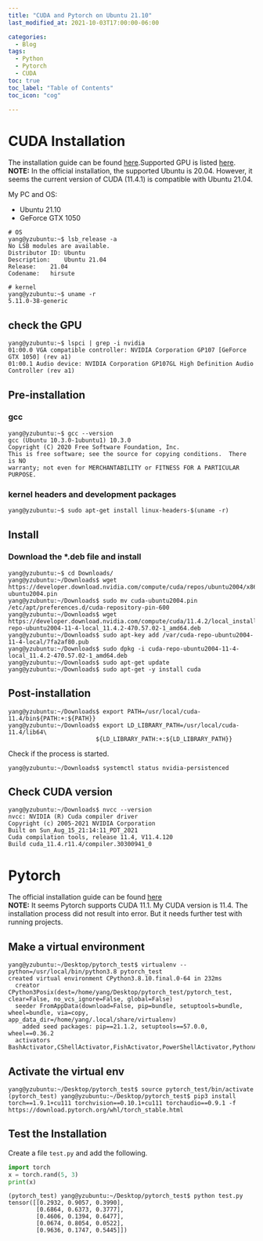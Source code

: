 ```yaml
---
title: "CUDA and Pytorch on Ubuntu 21.10"
last_modified_at: 2021-10-03T17:00:00-06:00

categories:
  - Blog
tags:
  - Python
  - Pytorch
  - CUDA
toc: true
toc_label: "Table of Contents"
toc_icon: "cog"

---
```


# CUDA Installation
The installation guide can be found [here](https://docs.nvidia.com/cuda/cuda-installation-guide-linux/).Supported GPU is listed [here](https://developer.nvidia.com/cuda-gpus#compute).<br>
**NOTE:** In the official installation, the supported Ubuntu is 20.04. However, it seems the current version of CUDA (11.4.1) is compatible with Ubuntu 21.04. 

My PC and OS:
* Ubuntu 21.10
* GeForce GTX 1050
```console
# OS
yang@yzubuntu:~$ lsb_release -a
No LSB modules are available.
Distributor ID:	Ubuntu
Description:	Ubuntu 21.04
Release:	21.04
Codename:	hirsute

# kernel
yang@yzubuntu:~$ uname -r
5.11.0-38-generic
```

## check the GPU
```console
yang@yzubuntu:~$ lspci | grep -i nvidia
01:00.0 VGA compatible controller: NVIDIA Corporation GP107 [GeForce GTX 1050] (rev a1)
01:00.1 Audio device: NVIDIA Corporation GP107GL High Definition Audio Controller (rev a1)
```

## Pre-installation 
### gcc
```console
yang@yzubuntu:~$ gcc --version
gcc (Ubuntu 10.3.0-1ubuntu1) 10.3.0
Copyright (C) 2020 Free Software Foundation, Inc.
This is free software; see the source for copying conditions.  There is NO
warranty; not even for MERCHANTABILITY or FITNESS FOR A PARTICULAR PURPOSE.
```
### kernel headers and development packages
```console
yang@yzubuntu:~$ sudo apt-get install linux-headers-$(uname -r)
```

## Install
### Download the *.deb file and install
```
yang@yzubuntu:~$ cd Downloads/
yang@yzubuntu:~/Downloads$ wget https://developer.download.nvidia.com/compute/cuda/repos/ubuntu2004/x86_64/cuda-ubuntu2004.pin
yang@yzubuntu:~/Downloads$ sudo mv cuda-ubuntu2004.pin /etc/apt/preferences.d/cuda-repository-pin-600
yang@yzubuntu:~/Downloads$ wget https://developer.download.nvidia.com/compute/cuda/11.4.2/local_installers/cuda-repo-ubuntu2004-11-4-local_11.4.2-470.57.02-1_amd64.deb
yang@yzubuntu:~/Downloads$ sudo apt-key add /var/cuda-repo-ubuntu2004-11-4-local/7fa2af80.pub
yang@yzubuntu:~/Downloads$ sudo dpkg -i cuda-repo-ubuntu2004-11-4-local_11.4.2-470.57.02-1_amd64.deb
yang@yzubuntu:~/Downloads$ sudo apt-get update
yang@yzubuntu:~/Downloads$ sudo apt-get -y install cuda
```
## Post-installation
```console
yang@yzubuntu:~/Downloads$ export PATH=/usr/local/cuda-11.4/bin${PATH:+:${PATH}}
yang@yzubuntu:~/Downloads$ export LD_LIBRARY_PATH=/usr/local/cuda-11.4/lib64\
                         ${LD_LIBRARY_PATH:+:${LD_LIBRARY_PATH}}
```
Check if the process is started. 
```console
yang@yzubuntu:~/Downloads$ systemctl status nvidia-persistenced
```

## Check CUDA version
```console
yang@yzubuntu:~/Downloads$ nvcc --version
nvcc: NVIDIA (R) Cuda compiler driver
Copyright (c) 2005-2021 NVIDIA Corporation
Built on Sun_Aug_15_21:14:11_PDT_2021
Cuda compilation tools, release 11.4, V11.4.120
Build cuda_11.4.r11.4/compiler.30300941_0
```

# Pytorch
The official installation guide can be found [here](https://pytorch.org/get-started/locally/)<br>
**NOTE:** It seems Pytorch supports CUDA 11.1. My CUDA version is 11.4. The installation process did not result into error. But it needs further test with running projects. 
## Make a virtual environment
```console
yang@yzubuntu:~/Desktop/pytorch_test$ virtualenv --python=/usr/local/bin/python3.8 pytorch_test
created virtual environment CPython3.8.10.final.0-64 in 232ms
  creator CPython3Posix(dest=/home/yang/Desktop/pytorch_test/pytorch_test, clear=False, no_vcs_ignore=False, global=False)
  seeder FromAppData(download=False, pip=bundle, setuptools=bundle, wheel=bundle, via=copy, app_data_dir=/home/yang/.local/share/virtualenv)
    added seed packages: pip==21.1.2, setuptools==57.0.0, wheel==0.36.2
  activators BashActivator,CShellActivator,FishActivator,PowerShellActivator,PythonActivator,XonshActivator
```
## Activate the virtual env
```console
yang@yzubuntu:~/Desktop/pytorch_test$ source pytorch_test/bin/activate
(pytorch_test) yang@yzubuntu:~/Desktop/pytorch_test$ pip3 install torch==1.9.1+cu111 torchvision==0.10.1+cu111 torchaudio==0.9.1 -f https://download.pytorch.org/whl/torch_stable.html
```
## Test the Installation
Create a file `test.py` and add the following.
```python
import torch
x = torch.rand(5, 3)
print(x)
```

```console
(pytorch_test) yang@yzubuntu:~/Desktop/pytorch_test$ python test.py 
tensor([[0.2932, 0.9057, 0.3990],
        [0.6864, 0.6373, 0.3777],
        [0.4606, 0.1394, 0.6477],
        [0.0674, 0.8054, 0.0522],
        [0.9636, 0.1747, 0.5445]])

```

